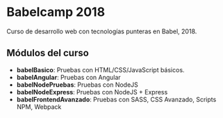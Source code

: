 # Babelcamp 2018
Curso de desarrollo web con tecnologías punteras en Babel, 2018.

## Módulos del curso
- **babelBasico**: Pruebas con HTML/CSS/JavaScript básicos.
- **babelAngular**: Pruebas con Angular
- **babelNodePruebas**: Pruebas con NodeJS
- **babelNodeExpress**: Pruebas con NodeJS + Express
- **babelFrontendAvanzado**: Pruebas con SASS, CSS Avanzado, Scripts NPM, Webpack

